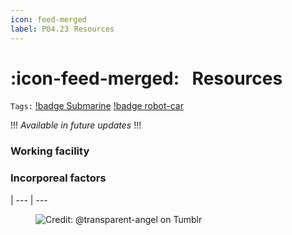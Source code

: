```yaml
---
icon: feed-merged
label: P04.23⠀Resources
---
```

# :icon-feed-merged:⠀Resources
`Tags:` [!badge Submarine](/projects/P04-submarine.md) [!badge robot-car]()

!!!
*Available in future updates*
!!!

### Working facility

### Incorporeal factors

|
--- | ---


<figure>
    <img src="https://64.media.tumblr.com/d103eb823dce2842c673f409f036857b/tumblr_mzx9wrdwFa1snc5kxo1_1280.gifv" alt="Credit: @transparent-angel on Tumblr">
</figure>